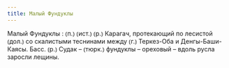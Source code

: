 ```yaml
---
title: Малый Фундуклы
---
```


Малый Фундуклы
: ⦅п.⦆ ⦅ист.⦆ ⦅р.⦆ Карагач, протекающий по лесистой ⦅дол.⦆ со скалистыми теснинами между ⦅г.⦆ Теркез-Оба и Денгы-Баши-Каясы. Басс. ⦅р.⦆ Судак – ⦅тюрк.⦆ фундуклы – ореховый – вдоль русла заросли лещины.
